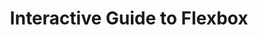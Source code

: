 ---
title: 'Interactive Guide to Flexbox'
url: https://www.joshwcomeau.com/css/interactive-guide-to-flexbox/
image: 1669242974000.png
tags: 'code,web'
description: 'undefined'
---
